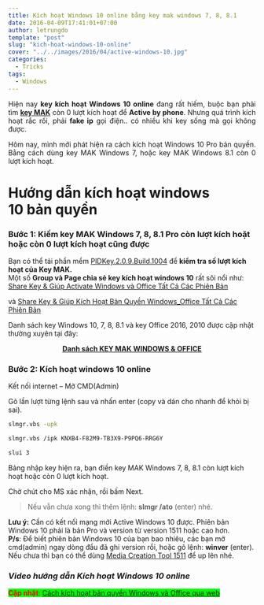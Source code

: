 ```yaml
---
title: Kích hoạt Windows 10 online bằng key mak windows 7, 8, 8.1
date: 2016-04-09T17:41:01+07:00
author: letrungdo
template: "post"
slug: "kich-hoat-windows-10-online"
cover: "../../images/2016/04/active-windows-10.jpg"
categories:
  - Tricks
tags:
  - Windows
---
```


<p style="text-align: justify;">
  Hiện nay <strong>key kích hoạt Windows 10 online</strong> đang rất hiếm, buộc bạn phải tìm <a href="/tag/key-mak/" target="_blank" rel="noopener noreferrer"><strong>key MAK</strong></a> còn 0 lượt kích hoạt để <strong>Active by phone</strong>. Nhưng quá trình kích hoạt rắc rối, phải <strong>fake ip</strong> gọi điện.. có nhiều khi key sống mà gọi không được.
</p>

<p style="text-align: justify;">
  Hôm nay, mình mới phát hiện ra cách kích hoạt Windows 10 Pro bản quyền. Bằng cách dùng key MAK Windows 7, hoặc key MAK Windows 8.1 còn 0 lượt kích hoạt.
</p>

# Hướng dẫn kích hoạt windows 10 bản quyền

### Bước 1: Kiếm key MAK Windows 7, 8, 8.1 Pro còn lượt kích hoặt hoặc còn 0 lượt kích hoạt cũng được

<div>
  Bạn có thể tải phần mềm <a href="https://drive.google.com/uc?export=download&id=0B13VnLlrzn7LUDExdmxVYXAxNG8" target="_blank" rel="noopener noreferrer">PIDKey.2.0.9.Build.1004</a> để <strong>kiểm tra số lượt kích hoạt của Key MAK.</strong>
</div>

<div>
</div>

<div>
  Một số <strong>Group và Page chia sẻ key kích hoạt windows 10</strong> rất sôi nổi như:
</div>

<div>
  <div class="_19sz">
    <div class="_19s-">
      <div>
        <div>
          <div>
            <span class="_33vv"><a href="https://www.facebook.com/Share-Key-Gi%C3%BAp-Activate-Windows-v%C3%A0-Office-T%E1%BA%A5t-C%E1%BA%A3-C%C3%A1c-Phi%C3%AAn-B%E1%BA%A3n-906023256104032/" target="_blank" rel="noopener">Share Key & Giúp Activate Windows và Office Tất Cả Các Phiên Bản</a></span>
          </div>
        </div>
      </div>
    </div>
  </div>
  
  <p>
    và <a href="http://www.fb.com/groups/trogiup24h/" target="_blank" rel="noopener noreferrer">Share Key & Giúp Kích Hoạt Bản Quyền Windows_Office Tất Cả Các Phiên Bản</a>
  </p>
</div>

<div>
  Danh sách key Windows 10, 7, 8, 8.1 và key Office 2016, 2010 được cập nhật thường xuyên tại đây:
</div>

<p style="text-align: center;">
  <strong><span class="td_text_highlight_marker_red td_text_highlight_marker td_text_highlight_marker_green" style="color: #ff0000;"><a href="https://goo.gl/y5VcCX" target="_blank" rel="noopener">Danh sách KEY MAK WINDOWS & OFFICE</a></span></strong>
</p>

### Bước 2: Kích hoạt windows 10 online

Kết nối internet – Mở CMD(Admin)

Gõ lần lượt từng lệnh sau và nhấn enter (copy và dán cho nhanh để khỏi bị sai).

```bash
slmgr.vbs -upk

slmgr.vbs /ipk KNXB4-F82M9-TB3X9-P9PQ6-RRG6Y

slui 3
```

Bảng nhập key hiện ra, bạn điền key MAK Windows 7, 8, 8.1 còn lượt kích hoạt hoặc còn 0 lượt kích hoạt.

Chờ chút cho MS xác nhận, rồi bấm Next.

> Nếu vẫn chưa xong thì thêm lệnh: **slmgr /ato** (enter) nhé.

<div>
  <strong>Lưu ý:</strong> Cần có kết nối mạng mới Active Windows 10 được. Phiên bản Windows 10 phải là bản Pro và version từ version 1511 hoặc cao hơn.
</div>

<div>
</div>

<div>
  <strong>P/s</strong>: Để biết phiên bản Windows 10 của bạn bao nhiêu, các bạn mở cmd(admin) ngay dòng đầu đã ghi version rồi, hoặc gõ lệnh: <strong>winver</strong> (enter).
</div>

<div>
  Nếu chưa thì bạn có thể dùng <a href="http://go.microsoft.com/fwlink/?LinkId=691209" target="_blank" rel="noopener noreferrer">Media Creation Tool 1511</a> để up lên nhé.
</div>

### _**Video hướng dẫn Kích hoạt Windows 10 online**_

<span style="color: #ff0000; background-color: #00ff00;"><strong>Cập nhật</strong>: <a href="/kich-hoat-ban-quyen-windows-va-office-qua-web/" target="_blank" rel="noopener">Cách kích hoạt bản quyền Windows và Office qua web</a></span>
